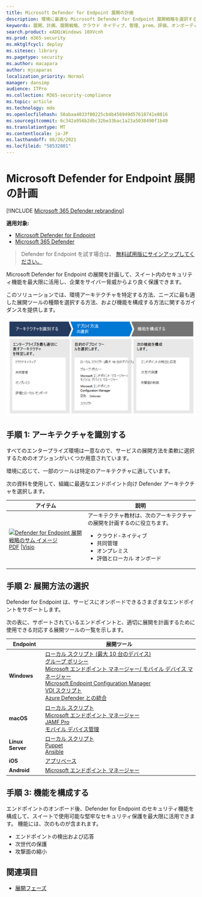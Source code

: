 ```yaml
---
title: Microsoft Defender for Endpoint 展開の計画
description: 環境に最適な Microsoft Defender for Endpoint 展開戦略を選択する
keywords: 展開、計画、展開戦略、クラウド ネイティブ、管理、prem、評価、オンボーディング、ローカル、グループ ポリシー、gp、エンドポイント マネージャー、mem
search.product: eADQiWindows 10XVcnh
ms.prod: m365-security
ms.mktglfcycl: deploy
ms.sitesec: library
ms.pagetype: security
ms.author: macapara
author: mjcaparas
localization_priority: Normal
manager: dansimp
audience: ITPro
ms.collection: M365-security-compliance
ms.topic: article
ms.technology: mde
ms.openlocfilehash: 50abaa4033f00225cb4b456949d57618741e8016
ms.sourcegitcommit: 6c342a956b2dbc32be33bac1a23a5038490f1b40
ms.translationtype: MT
ms.contentlocale: ja-JP
ms.lasthandoff: 08/26/2021
ms.locfileid: "58532801"
---
```

# <a name="plan-your-microsoft-defender-for-endpoint-deployment"></a>Microsoft Defender for Endpoint 展開の計画

[!INCLUDE [Microsoft 365 Defender rebranding](../../includes/microsoft-defender.md)]

**適用対象:**
- [Microsoft Defender for Endpoint](https://go.microsoft.com/fwlink/p/?linkid=2154037)
- [Microsoft 365 Defender](https://go.microsoft.com/fwlink/?linkid=2118804)

> Defender for Endpoint を試す場合は、 [無料試用版にサインアップしてください。](https://signup.microsoft.com/create-account/signup?products=7f379fee-c4f9-4278-b0a1-e4c8c2fcdf7e&ru=https://aka.ms/MDEp2OpenTrial?ocid=docs-wdatp-secopsdashboard-abovefoldlink)

Microsoft Defender for Endpoint の展開を計画して、スイート内のセキュリティ機能を最大限に活用し、企業をサイバー脅威からより良く保護できます。

このソリューションでは、環境アーキテクチャを特定する方法、ニーズに最も適した展開ツールの種類を選択する方法、および機能を構成する方法に関するガイダンスを提供します。

![展開フローのイメージ](images/deployment-guide-plan.png)

## <a name="step-1-identify-architecture"></a>手順 1: アーキテクチャを識別する

すべてのエンタープライズ環境は一意なので、サービスの展開方法を柔軟に選択するためのオプションがいくつか用意されています。

環境に応じて、一部のツールは特定のアーキテクチャに適しています。

次の資料を使用して、組織に最適なエンドポイント向け Defender アーキテクチャを選択します。

|アイテム|説明|
|---|---|
|[![Defender for Endpoint 展開戦略のサム イメージ](images/mdatp-deployment-strategy.png)](https://github.com/MicrosoftDocs/microsoft-365-docs/raw/public/microsoft-365/security/defender-endpoint/downloads/mdatp-deployment-strategy.pdf) <br> [PDF](https://github.com/MicrosoftDocs/microsoft-365-docs/raw/public/microsoft-365/security/defender-endpoint/downloads/mdatp-deployment-strategy.pdf) \|[Visio](https://github.com/MicrosoftDocs/microsoft-365-docs/raw/public/microsoft-365/security/defender-endpoint/downloads/mdatp-deployment-strategy.vsdx)  |アーキテクチャ教材は、次のアーキテクチャの展開を計画するのに役立ちます。 <ul><li>クラウド-ネイティブ</li><li>共同管理</li><li>オンプレミス</li><li>評価とローカル オンボード</li></ul>|

## <a name="step-2-select-deployment-method"></a>手順 2: 展開方法の選択

Defender for Endpoint は、サービスにオンボードできるさまざまなエンドポイントをサポートします。

次の表に、サポートされているエンドポイントと、適切に展開を計画するために使用できる対応する展開ツールの一覧を示します。

|Endpoint|展開ツール|
|---|---|
|**Windows**|[ローカル スクリプト (最大 10 台のデバイス)](configure-endpoints-script.md) <br>  [グループ ポリシー](configure-endpoints-gp.md) <br>  [Microsoft エンドポイント マネージャー/ モバイル デバイス マネージャー](configure-endpoints-mdm.md) <br>   [Microsoft Endpoint Configuration Manager](configure-endpoints-sccm.md) <br> [VDI スクリプト](configure-endpoints-vdi.md) <br> [Azure Defender との統合](configure-server-endpoints.md#integration-with-azure-defender)|
|**macOS**|[ローカル スクリプト](mac-install-manually.md) <br> [Microsoft エンドポイント マネージャー](mac-install-with-intune.md) <br> [JAMF Pro](mac-install-with-jamf.md) <br> [モバイル デバイス管理](mac-install-with-other-mdm.md)|
|**Linux Server**|[ローカル スクリプト](linux-install-manually.md) <br> [Puppet](linux-install-with-puppet.md) <br> [Ansible](linux-install-with-ansible.md)|
|**iOS**|[アプリベース](ios-install.md)|
|**Android**|[Microsoft エンドポイント マネージャー](android-intune.md)|

## <a name="step-3-configure-capabilities"></a>手順 3: 機能を構成する

エンドポイントのオンボード後、Defender for Endpoint のセキュリティ機能を構成して、スイートで使用可能な堅牢なセキュリティ保護を最大限に活用できます。 機能には、次のものが含まれます。

- エンドポイントの検出および応答
- 次世代の保護
- 攻撃面の縮小

## <a name="related-topics"></a>関連項目

- [展開フェーズ](deployment-phases.md)
